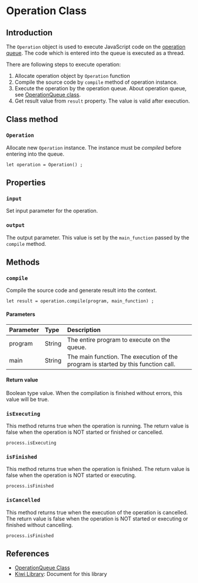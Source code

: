 # Operation Class

## Introduction
The `Operation` object is used to execute JavaScript code on the
[operation queue](https://github.com/steelwheels/KiwiScript/blob/master/KiwiLibrary/Document/Class/OperationQueue.md).
The code which is entered into the queue is executed as a thread.

There are following steps to execute operation:

1. Allocate operation object by `Operation` function
2. Compile the source code by `compile` method of operation instance.
3. Execute the operation by the operation queue. About operation queue, see [OperationQueue class](https://github.com/steelwheels/KiwiScript/blob/master/KiwiLibrary/Document/Class/OperationQueue.md).
4. Get result value from `result` property. The value is valid after execution.

## Class method
### `Operation`
Allocate new `Operation` instance. The instance must be *compiled* before entering into the queue.
````
let operation = Operation() ;
````
## Properties
### `input`
Set input parameter for the operation.

### `output`
The output parameter. This value is set by the `main_function` passed by the `compile` method.

## Methods
### `compile`
Compile the source code and generate result into the context.
````
let result = operation.compile(program, main_function) ;
````

#### Parameters
|Parameter  |Type     |Description          |
|:---       |:---     |:---                 |
|program    |String   |The entire program to execute on the queue. |
|main       |String   |The main function. The execution of the program is started by this function call.|

#### Return value
Boolean type value.
When the compilation is finished without errors,
this value will be true.

### `isExecuting`
This method returns true when the operation is running.
The return value is false when the operation is NOT started or finished or cancelled.
````
process.isExecuting
````

### `isFinished`
This method returns true when the operation is finished.
The return value is false when the operation is NOT started or executing.
````
process.isFinished
````

### `isCancelled`
This method returns true when the execution of the operation is cancelled. The return value is false when the operation is NOT started or executing or finished without cancelling.
````
process.isFinished
````

## References
* [OperationQueue Class](https://github.com/steelwheels/KiwiScript/blob/master/KiwiLibrary/Document/Class/OperationQueue.md)
* [Kiwi Library](https://github.com/steelwheels/KiwiScript/blob/master/KiwiLibrary/Document/Library.md): Document for this library
